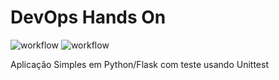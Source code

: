 # DevOps Hands On

![workflow](https://github.com/atarruda/devopslab/actions/workflows/pipeline.yml/badge.svg)
![workflow](https://github.com/atarruda/devopslab/actions/workflows/pipeline.yml/badge.svg?branch=main-1)

Aplicação Simples em Python/Flask com teste usando Unittest